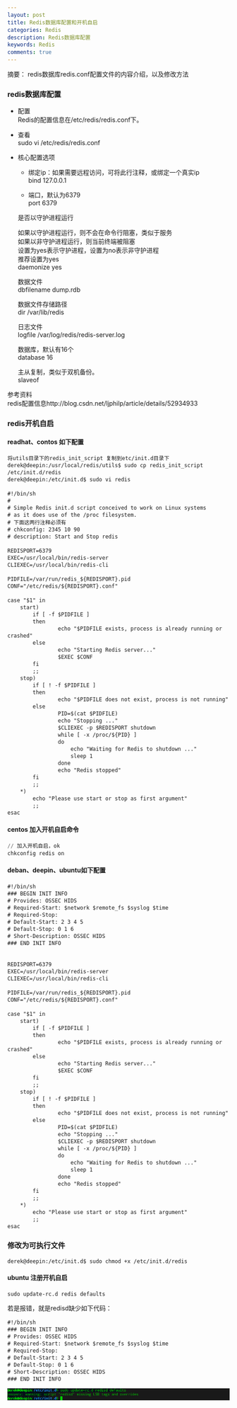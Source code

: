 ```yaml
---
layout: post
title: Redis数据库配置和开机自启
categories: Redis
description: Redis数据库配置
keywords: Redis
comments: true
---
```


摘要： redis数据库redis.conf配置文件的内容介绍，以及修改方法

### redis数据库配置

- 配置  
    Redis的配置信息在/etc/redis/redis.conf下。
- 查看  
    sudo vi /etc/redis/redis.conf

- 核心配置选项  
    - 绑定ip：如果需要远程访问，可将此⾏注释，或绑定⼀个真实ip  
        bind 127.0.0.1
    
    - 端⼝，默认为6379  
        port 6379
    
    是否以守护进程运⾏

    如果以守护进程运⾏，则不会在命令⾏阻塞，类似于服务  
    如果以⾮守护进程运⾏，则当前终端被阻塞  
    设置为yes表示守护进程，设置为no表示⾮守护进程  
    推荐设置为yes  
    daemonize yes
    
    数据⽂件  
    dbfilename dump.rdb
    
    数据⽂件存储路径  
    dir /var/lib/redis
    
    ⽇志⽂件  
    logfile /var/log/redis/redis-server.log
    
    数据库，默认有16个  
    database 16  
    
    主从复制，类似于双机备份。  
    slaveof  

参考资料  
redis配置信息http://blog.csdn.net/ljphilp/article/details/52934933

### redis开机自启

#### readhat、contos 如下配置
```oracle
将utils目录下的redis_init_script 复制到etc/init.d目录下
derek@deepin:/usr/local/redis/utils$ sudo cp redis_init_script /etc/init.d/redis
derek@deepin:/etc/init.d$ sudo vi redis 

#!/bin/sh
#
# Simple Redis init.d script conceived to work on Linux systems
# as it does use of the /proc filesystem.
# 下面这两行注释必须有
# chkconfig: 2345 10 90  
# description: Start and Stop redis   

REDISPORT=6379
EXEC=/usr/local/bin/redis-server
CLIEXEC=/usr/local/bin/redis-cli

PIDFILE=/var/run/redis_${REDISPORT}.pid
CONF="/etc/redis/${REDISPORT}.conf"

case "$1" in
    start)
        if [ -f $PIDFILE ]
        then
                echo "$PIDFILE exists, process is already running or crashed"
        else
                echo "Starting Redis server..."
                $EXEC $CONF
        fi
        ;;
    stop)
        if [ ! -f $PIDFILE ]
        then
                echo "$PIDFILE does not exist, process is not running"
        else
                PID=$(cat $PIDFILE)
                echo "Stopping ..."
                $CLIEXEC -p $REDISPORT shutdown
                while [ -x /proc/${PID} ]
                do
                    echo "Waiting for Redis to shutdown ..."
                    sleep 1
                done
                echo "Redis stopped"
        fi
        ;;
    *)
        echo "Please use start or stop as first argument"
        ;;
esac

```
#### centos 加入开机自启命令  

```python
// 加入开机自启，ok
chkconfig redis on
```



#### deban、deepin、ubuntu如下配置  

```oracle
#!/bin/sh
### BEGIN INIT INFO
# Provides: OSSEC HIDS
# Required-Start: $network $remote_fs $syslog $time
# Required-Stop:
# Default-Start: 2 3 4 5
# Default-Stop: 0 1 6
# Short-Description: OSSEC HIDS
### END INIT INFO


REDISPORT=6379
EXEC=/usr/local/bin/redis-server
CLIEXEC=/usr/local/bin/redis-cli

PIDFILE=/var/run/redis_${REDISPORT}.pid
CONF="/etc/redis/${REDISPORT}.conf"

case "$1" in
    start)
        if [ -f $PIDFILE ]
        then
                echo "$PIDFILE exists, process is already running or crashed"
        else
                echo "Starting Redis server..."
                $EXEC $CONF
        fi
        ;;
    stop)
        if [ ! -f $PIDFILE ]
        then
                echo "$PIDFILE does not exist, process is not running"
        else
                PID=$(cat $PIDFILE)
                echo "Stopping ..."
                $CLIEXEC -p $REDISPORT shutdown
                while [ -x /proc/${PID} ]
                do
                    echo "Waiting for Redis to shutdown ..."
                    sleep 1
                done
                echo "Redis stopped"
        fi
        ;;
    *)
        echo "Please use start or stop as first argument"
        ;;
esac

```
### 修改为可执行文件  

```oracle
derek@deepin:/etc/init.d$ sudo chmod +x /etc/init.d/redis
```

#### ubuntu 注册开机自启  

```oracle
sudo update-rc.d redis defaults
```
若是报错，就是redisd缺少如下代码：  

```oracle
#!/bin/sh
### BEGIN INIT INFO
# Provides: OSSEC HIDS
# Required-Start: $network $remote_fs $syslog $time
# Required-Stop:
# Default-Start: 2 3 4 5
# Default-Stop: 0 1 6
# Short-Description: OSSEC HIDS
### END INIT INFO
```
![redis](/images/redis/redis_start.png)


